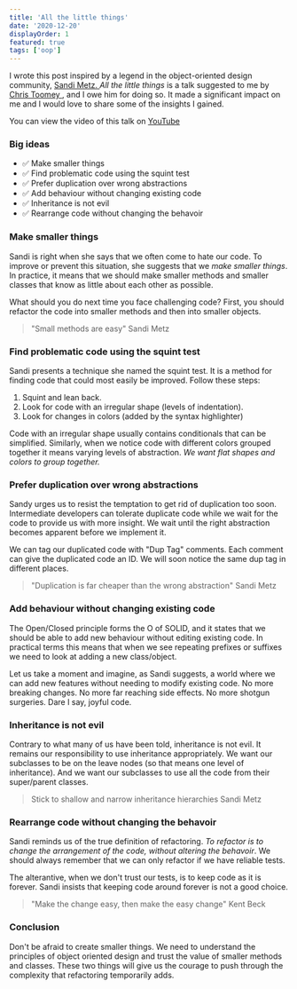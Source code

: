 ```yaml
---
title: 'All the little things'
date: '2020-12-20'
displayOrder: 1
featured: true
tags: ['oop']
---
```

I wrote this post inspired by a legend in the object-oriented design community, 
<a href="https://sandimetz.com/about" target="_blank" rel="noreferrer noopener">
  Sandi Metz.
</a>
<em>All the little things</em> is a talk suggested to me by
<a href="https://ctoomey.com/" target="_blank" rel="noreferrer noopener">
  Chris Toomey
</a>
, and I owe him for doing so. It made a significant impact on me and I
would love to share some of the insights I gained.

<!-- more -->

You can view the video of this talk on
<a href="https://www.youtube.com/watch?v=8bZh5LMaSmE" target="_blank" rel="noreferrer noopener">
  YouTube
</a>

### Big ideas

- ✅ Make smaller things
- ✅ Find problematic code using the squint test
- ✅ Prefer duplication over wrong abstractions
- ✅ Add behaviour without changing existing code
- ✅ Inheritance is not evil
- ✅ Rearrange code without changing the behavoir

### Make smaller things

Sandi is right when she says that we often come to hate our code. To improve or prevent
this situation, she suggests that we <em>make smaller things</em>. In practice, it means
that we should make smaller methods and smaller classes that know as little about each
other as possible.

What should you do next time you face challenging code? First, you should refactor the code
into smaller methods and then into smaller objects.

> "Small methods are easy" <span>Sandi Metz</span>

### Find problematic code using the squint test

Sandi presents a technique she named the squint test. It is a method for finding code
that could most easily be improved. Follow these steps:
1. Squint and lean back.
2. Look for code with an irregular shape (levels of indentation).
3. Look for changes in colors (added by  the syntax highlighter)

Code with an irregular shape usually contains conditionals that can be simplified.
Similarly, when we notice code with different colors grouped together it means varying
levels of abstraction. <em>We want flat shapes and colors to group together.</em>

### Prefer duplication over wrong abstractions

Sandy urges us to resist the temptation to get rid of duplication too soon. Intermediate
developers can tolerate duplicate code while we wait for the code to provide us with more
insight. We wait until the right abstraction becomes apparent before we implement it.

We can tag our duplicated code with "Dup Tag" comments. Each comment can give the
duplicated code an ID. We will soon notice the same dup tag in different places.

> "Duplication is far cheaper than the wrong abstraction" <span>Sandi Metz</span>

### Add behaviour without changing existing code

The Open/Closed principle forms the O of SOLID, and it states that we should be able to
add new behaviour without editing existing code. In practical terms this means that when
we see repeating prefixes or suffixes we need to look at adding a new class/object.

Let us take a moment and imagine, as Sandi suggests, a world where we can add new features
without needing to modify existing code. No more breaking changes. No more far reaching
side effects. No more shotgun surgeries. Dare I say, joyful code.

### Inheritance is not evil

Contrary to what many of us have been told, inheritance is not evil. It remains our 
responsibility to use inheritance appropriately. We want our subclasses to be on the leave nodes
(so that means one level of inheritance). And we want our subclasses to use all the code
from their super/parent classes.

> Stick to shallow and narrow inheritance hierarchies <span>Sandi Metz</span>

### Rearrange code without changing the behavoir

Sandi reminds us of the true definition of refactoring. <em>To refactor is to change the
arrangement of the code, without altering the behavoir</em>. We should always remember
that we can only refactor if we have reliable tests.

The alterantive, when we don't trust our tests, is to keep code as it is forever. Sandi
insists that keeping code around forever is not a good choice.

> "Make the change easy, then make the easy change" <span>Kent Beck</span>

### Conclusion
Don't be afraid to create smaller things. We need to understand the principles of object
oriented design and trust the value of smaller methods and classes. These two things will
give us the courage to push through the complexity that refactoring temporarily adds.
